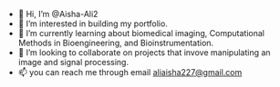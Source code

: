 - 👋 Hi, I’m @Aisha-Ali2
- 👀 I’m interested in building my portfolio. 
- 🌱 I’m currently learning about biomedical imaging, Computational Methods in Bioengineering, and Bioinstrumentation. 
- 💞️ I’m looking to collaborate on projects that invove manipulating an image and signal processing. 
- 📫 you can reach me through email aliaisha227@gmail.com

<!---
Aisha-Ali2/Aisha-Ali2 is a ✨ special ✨ repository because its `README.md` (this file) appears on your GitHub profile.
You can click the Preview link to take a look at your changes.
--->
